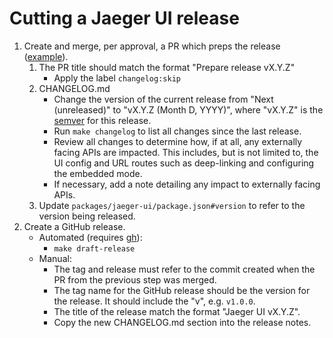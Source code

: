 # Cutting a Jaeger UI release

<!-- BEGIN_UI -->

1. Create and merge, per approval, a PR which preps the release ([example](https://github.com/jaegertracing/jaeger-ui/pull/1767)).
   1. The PR title should match the format "Prepare release vX.Y.Z"
      - Apply the label `changelog:skip`
   2. CHANGELOG.md
      - Change the version of the current release from "Next (unreleased)" to "vX.Y.Z (Month D, YYYY)",
        where "vX.Y.Z" is the [semver](https://semver.org) for this release.
      - Run `make changelog` to list all changes since the last release.
      - Review all changes to determine how, if at all, any externally facing APIs are impacted.
        This includes, but is not limited to, the UI config and URL routes such as deep-linking
        and configuring the embedded mode.
      - If necessary, add a note detailing any impact to externally facing APIs.
   3. Update `packages/jaeger-ui/package.json#version` to refer to the version being released.
2. Create a GitHub release.
   - Automated (requires [gh](https://cli.github.com/manual/installation)):
     - `make draft-release`
   - Manual:
     - The tag and release must refer to the commit created when the PR from the previous step was merged.
     - The tag name for the GitHub release should be the version for the release. It should include the "v", e.g. `v1.0.0`.
     - The title of the release match the format "Jaeger UI vX.Y.Z".
     - Copy the new CHANGELOG.md section into the release notes.

<!-- END_DOC -->